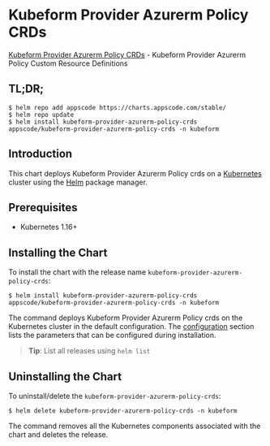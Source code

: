 # Kubeform Provider Azurerm Policy CRDs

[Kubeform Provider Azurerm Policy CRDs](https://github.com/kubeform) - Kubeform Provider Azurerm Policy Custom Resource Definitions

## TL;DR;

```console
$ helm repo add appscode https://charts.appscode.com/stable/
$ helm repo update
$ helm install kubeform-provider-azurerm-policy-crds appscode/kubeform-provider-azurerm-policy-crds -n kubeform
```

## Introduction

This chart deploys Kubeform Provider Azurerm Policy crds on a [Kubernetes](http://kubernetes.io) cluster using the [Helm](https://helm.sh) package manager.

## Prerequisites

- Kubernetes 1.16+

## Installing the Chart

To install the chart with the release name `kubeform-provider-azurerm-policy-crds`:

```console
$ helm install kubeform-provider-azurerm-policy-crds appscode/kubeform-provider-azurerm-policy-crds -n kubeform
```

The command deploys Kubeform Provider Azurerm Policy crds on the Kubernetes cluster in the default configuration. The [configuration](#configuration) section lists the parameters that can be configured during installation.

> **Tip**: List all releases using `helm list`

## Uninstalling the Chart

To uninstall/delete the `kubeform-provider-azurerm-policy-crds`:

```console
$ helm delete kubeform-provider-azurerm-policy-crds -n kubeform
```

The command removes all the Kubernetes components associated with the chart and deletes the release.


